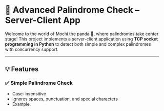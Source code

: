 # 🐼 Advanced Palindrome Check – Server-Client App
 

Welcome to the world of Mochi the panda 🐼, where palindromes take center stage! This project implements a server-client application using **TCP socket programming in Python** to detect both simple and complex palindromes with concurrency support.

---

## 💡 Features

### ✅ Simple Palindrome Check
- Case-insensitive
- Ignores spaces, punctuation, and special characters
- Example:
